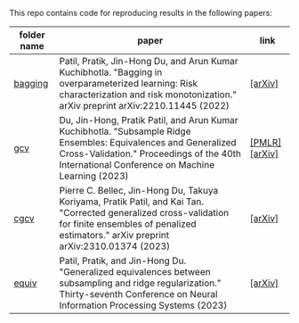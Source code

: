 This repo contains code for reproducing results in the following papers:


folder name | paper | link
---|---|---
[bagging](https://github.com/jaydu1/overparameterized-bagging/tree/main/bagging) | Patil, Pratik, Jin-Hong Du, and Arun Kumar Kuchibhotla. "Bagging in overparameterized learning: Risk characterization and risk monotonization." arXiv preprint arXiv:2210.11445 (2022) | [[arXiv]](https://doi.org/10.48550/arXiv.2210.11445)
[gcv](https://github.com/jaydu1/overparameterized-bagging/tree/main/gcv)  | Du, Jin-Hong, Pratik Patil, and Arun Kumar Kuchibhotla. "Subsample Ridge Ensembles: Equivalences and Generalized Cross-Validation." Proceedings of the 40th International Conference on Machine Learning (2023) | [[PMLR]](https://proceedings.mlr.press/v202/du23d.html) [[arXiv]](https://doi.org/10.48550/arXiv.2304.13016)
[cgcv](https://github.com/kaitan365/CorrectedGCV/tree/main)  | Pierre C. Bellec, Jin-Hong Du, Takuya Koriyama, Pratik Patil, and Kai Tan. "Corrected generalized cross-validation for finite ensembles of penalized estimators." arXiv preprint arXiv:2310.01374 (2023)  | [[arXiv]](https://doi.org/10.48550/arXiv.2310.01374)
[equiv](https://github.com/jaydu1/overparameterized-bagging/tree/main/equiv) | Patil, Pratik, and Jin-Hong Du. "Generalized equivalences between subsampling and ridge regularization." Thirty-seventh Conference on Neural Information Processing Systems (2023) | [[arXiv]](https://doi.org/10.48550/arXiv.2305.18496)

